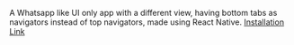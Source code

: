 A Whatsapp like UI only app with a different view, having bottom tabs as navigators instead of top navigators, made using React Native.
[Installation Link](https://expo.dev/accounts/aryamanm/projects/notwhatsapp/builds/69483880-4e33-4b3d-8934-389f71ebe554)